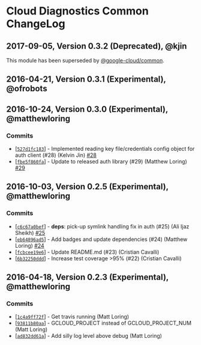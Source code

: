 # Cloud Diagnostics Common ChangeLog

## 2017-09-05, Version 0.3.2 (Deprecated), @kjin

This module has been superseded by [@google-cloud/common](https://www.npmjs.com/package/@google-cloud/common).

## 2016-04-21, Version 0.3.1 (Experimental), @ofrobots

## 2016-10-24, Version 0.3.0 (Experimental), @matthewloring

### Commits

* [[`527d1fc183`](https://github.com/GoogleCloudPlatform/cloud-diagnostics-common-nodejs/commit/527d1fc183)] - Implemented reading key file/credentials config object for auth client (#28) (Kelvin Jin) [#28](https://github.com/GoogleCloudPlatform/cloud-diagnostics-common-nodejs/pull/28)
* [[`fbe5f860fa`](https://github.com/GoogleCloudPlatform/cloud-diagnostics-common-nodejs/commit/fbe5f860fa)] - Update to released auth library (#29) (Matthew Loring) [#29](https://github.com/GoogleCloudPlatform/cloud-diagnostics-common-nodejs/pull/29)

## 2016-10-03, Version 0.2.5 (Experimental), @matthewloring

### Commits

* [[`c6c67a0bef`](https://github.com/GoogleCloudPlatform/cloud-diagnostics-common-nodejs/commit/c6c67a0bef)] - **deps**: pick-up symlink handling fix in auth (#25) (Ali Ijaz Sheikh) [#25](https://github.com/GoogleCloudPlatform/cloud-diagnostics-common-nodejs/pull/25)
* [[`eb64896ad5`](https://github.com/GoogleCloudPlatform/cloud-diagnostics-common-nodejs/commit/eb64896ad5)] - Add badges and update dependencies (#24) (Matthew Loring) [#24](https://github.com/GoogleCloudPlatform/cloud-diagnostics-common-nodejs/pull/24)
* [[`fcbcee19e6`](https://github.com/GoogleCloudPlatform/cloud-diagnostics-common-nodejs/commit/fcbcee19e6)] - Update README.md (#23) (Cristian Cavalli)
* [[`6b32250ddd`](https://github.com/GoogleCloudPlatform/cloud-diagnostics-common-nodejs/commit/6b32250ddd)] - Increase test coverage >95% (#22) (Cristian Cavalli)

## 2016-04-18, Version 0.2.3 (Experimental), @matthewloring

### Commits

* [[`1c4a9ff72f`](https://github.com/GoogleCloudPlatform/cloud-diagnostics-common-nodejs/commit/1c4a9ff72f)] - Get travis running (Matt Loring)
* [[`93811b80aa`](https://github.com/GoogleCloudPlatform/cloud-diagnostics-common-nodejs/commit/93811b80aa)] - GCLOUD_PROJECT instead of GCLOUD_PROJECT_NUM (Matt Loring)
* [[`ad832dd61a`](https://github.com/GoogleCloudPlatform/cloud-diagnostics-common-nodejs/commit/ad832dd61a)] - Add silly log level above debug (Matt Loring)
